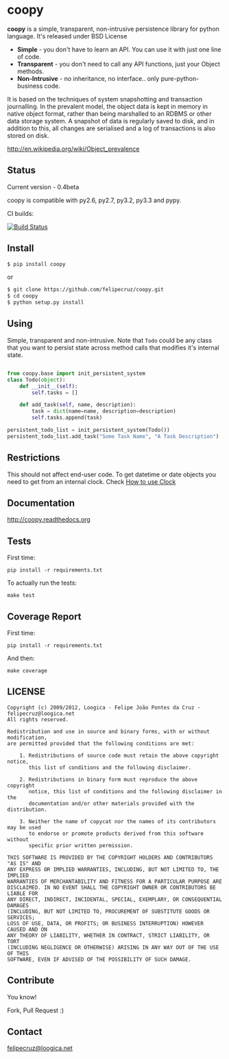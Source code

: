 coopy
=====

**coopy** is a simple, transparent, non-intrusive persistence library for python language. It's released under BSD License

* **Simple** - you don't have to learn an API. You can use it with just one line of code.
* **Transparent** - you don't need to call any API functions, just your Object methods.
* **Non-Intrusive** - no inheritance, no interface.. only pure-python-business code.

It is based on the techniques of system snapshotting and transaction journalling. In the prevalent model, the object data is kept in memory in native object format, rather than being marshalled to an RDBMS or other data storage system. A snapshot of data is regularly saved to disk, and in addition to this, all changes are serialised and a log of transactions is also stored on disk.

http://en.wikipedia.org/wiki/Object_prevalence

Status
------

Current version - 0.4beta

coopy is compatible with py2.6, py2.7, py3.2, py3.3 and pypy.

CI builds:

[![Build Status](https://secure.travis-ci.org/felipecruz/coopy.png)](http://travis-ci.org/felipecruz/coopy)

Install
-------

```sh
$ pip install coopy
```

or


```sh
$ git clone https://github.com/felipecruz/coopy.git
$ cd coopy
$ python setup.py install
```

Using
-----

Simple, transparent and non-intrusive. Note that ``Todo`` could be any class
that you want to persist state across method calls that modifies it's internal
state.

```python

from coopy.base import init_persistent_system
class Todo(object):
    def __init__(self):
        self.tasks = []

    def add_task(self, name, description):
        task = dict(name=name, description=description)
        self.tasks.append(task)

persistent_todo_list = init_persistent_system(Todo())
persistent_todo_list.add_task("Some Task Name", "A Task Description")
```

Restrictions
------------

This should not affect end-user code. To get datetime or date objects you
need to get from an internal clock. Check [How to use Clock](coopy.readthedocs.org/en/latest/use_clock.html)

Documentation
-------------

http://coopy.readthedocs.org

Tests
-----

First time:

`pip install -r requirements.txt`

To actually run the tests:

`make test`

Coverage Report
---------------

First time:

`pip install -r requirements.txt`

And then:

`make coverage`

LICENSE
-------

```
Copyright (c) 2009/2012, Loogica - Felipe João Pontes da Cruz - felipecruz@loogica.net
All rights reserved.

Redistribution and use in source and binary forms, with or without modification,
are permitted provided that the following conditions are met:

    1. Redistributions of source code must retain the above copyright notice, 
       this list of conditions and the following disclaimer.
    
    2. Redistributions in binary form must reproduce the above copyright 
       notice, this list of conditions and the following disclaimer in the
       documentation and/or other materials provided with the distribution.

    3. Neither the name of copycat nor the names of its contributors may be used
       to endorse or promote products derived from this software without
       specific prior written permission.

THIS SOFTWARE IS PROVIDED BY THE COPYRIGHT HOLDERS AND CONTRIBUTORS "AS IS" AND
ANY EXPRESS OR IMPLIED WARRANTIES, INCLUDING, BUT NOT LIMITED TO, THE IMPLIED
WARRANTIES OF MERCHANTABILITY AND FITNESS FOR A PARTICULAR PURPOSE ARE
DISCLAIMED. IN NO EVENT SHALL THE COPYRIGHT OWNER OR CONTRIBUTORS BE LIABLE FOR
ANY DIRECT, INDIRECT, INCIDENTAL, SPECIAL, EXEMPLARY, OR CONSEQUENTIAL DAMAGES
(INCLUDING, BUT NOT LIMITED TO, PROCUREMENT OF SUBSTITUTE GOODS OR SERVICES;
LOSS OF USE, DATA, OR PROFITS; OR BUSINESS INTERRUPTION) HOWEVER CAUSED AND ON
ANY THEORY OF LIABILITY, WHETHER IN CONTRACT, STRICT LIABILITY, OR TORT
(INCLUDING NEGLIGENCE OR OTHERWISE) ARISING IN ANY WAY OUT OF THE USE OF THIS
SOFTWARE, EVEN IF ADVISED OF THE POSSIBILITY OF SUCH DAMAGE.
```

Contribute
----------

You know!

Fork, Pull Request :)

Contact
-------

felipecruz@loogica.net
